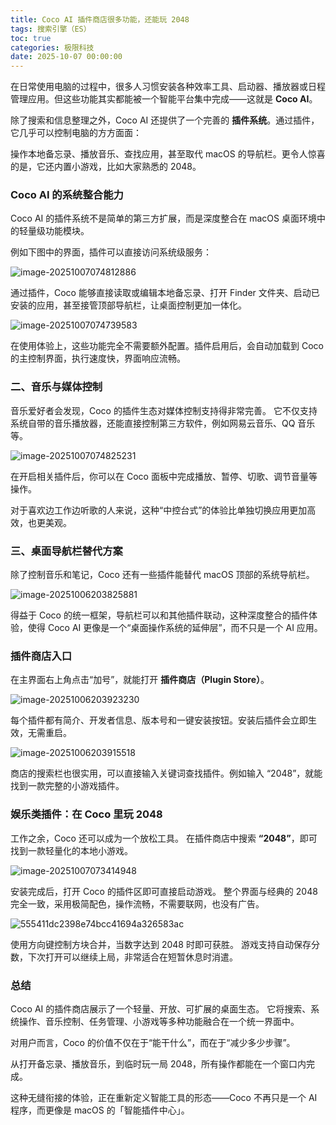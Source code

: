 ```yaml
---
title: Coco AI 插件商店很多功能，还能玩 2048
tags: 搜索引擎（ES）
toc: true
categories: 极限科技
date: 2025-10-07 00:00:00
---
```


在日常使用电脑的过程中，很多人习惯安装各种效率工具、启动器、播放器或日程管理应用。但这些功能其实都能被一个智能平台集中完成——这就是 **Coco AI**。

除了搜索和信息整理之外，Coco AI 还提供了一个完善的 **插件系统**。通过插件，它几乎可以控制电脑的方方面面：

操作本地备忘录、播放音乐、查找应用，甚至取代 macOS 的导航栏。更令人惊喜的是，它还内置小游戏，比如大家熟悉的 2048。

  <!-- more -->

### Coco AI 的系统整合能力

Coco AI 的插件系统不是简单的第三方扩展，而是深度整合在 macOS 桌面环境中的轻量级功能模块。

例如下图中的界面，插件可以直接访问系统级服务：

![image-20251007074812886](https://raw.githubusercontent.com/cloudsmithy/picgo-imh/master/image-20251007074812886.png)

通过插件，Coco 能够直接读取或编辑本地备忘录、打开 Finder 文件夹、启动已安装的应用，甚至接管顶部导航栏，让桌面控制更加一体化。

![image-20251007074739583](https://raw.githubusercontent.com/cloudsmithy/picgo-imh/master/image-20251007074739583.png)

在使用体验上，这些功能完全不需要额外配置。插件启用后，会自动加载到 Coco 的主控制界面，执行速度快，界面响应流畅。

### 二、音乐与媒体控制

音乐爱好者会发现，Coco 的插件生态对媒体控制支持得非常完善。
它不仅支持系统自带的音乐播放器，还能直接控制第三方软件，例如网易云音乐、QQ 音乐等。

![image-20251007074825231](https://raw.githubusercontent.com/cloudsmithy/picgo-imh/master/image-20251007074825231.png)

在开启相关插件后，你可以在 Coco 面板中完成播放、暂停、切歌、调节音量等操作。

对于喜欢边工作边听歌的人来说，这种“中控台式”的体验比单独切换应用更加高效，也更美观。

### 三、桌面导航栏替代方案

除了控制音乐和笔记，Coco 还有一些插件能替代 macOS 顶部的系统导航栏。

![image-20251006203825881](https://raw.githubusercontent.com/cloudsmithy/picgo-imh/master/image-20251006203825881.png)

得益于 Coco 的统一框架，导航栏可以和其他插件联动，这种深度整合的插件体验，使得 Coco AI 更像是一个“桌面操作系统的延伸层”，而不只是一个 AI 应用。

### 插件商店入口

在主界面右上角点击“加号”，就能打开 **插件商店（Plugin Store）**。

![image-20251006203923230](https://raw.githubusercontent.com/cloudsmithy/picgo-imh/master/image-20251006203923230.png)

每个插件都有简介、开发者信息、版本号和一键安装按钮。安装后插件会立即生效，无需重启。

![image-20251006203915518](https://raw.githubusercontent.com/cloudsmithy/picgo-imh/master/image-20251006203915518.png)

商店的搜索栏也很实用，可以直接输入关键词查找插件。例如输入 “2048”，就能找到一款完整的小游戏插件。

### 娱乐类插件：在 Coco 里玩 2048

工作之余，Coco 还可以成为一个放松工具。
在插件商店中搜索 **“2048”**，即可找到一款轻量化的本地小游戏。

![image-20251007073414948](https://raw.githubusercontent.com/cloudsmithy/picgo-imh/master/image-20251007073414948.png)

安装完成后，打开 Coco 的插件区即可直接启动游戏。
整个界面与经典的 2048 完全一致，采用极简配色，操作流畅，不需要联网，也没有广告。

![555411dc2398e74bcc41694a326583ac](https://raw.githubusercontent.com/cloudsmithy/picgo-imh/master/555411dc2398e74bcc41694a326583ac.png)

使用方向键控制方块合并，当数字达到 2048 时即可获胜。
游戏支持自动保存分数，下次打开可以继续上局，非常适合在短暂休息时消遣。

### 总结

Coco AI 的插件商店展示了一个轻量、开放、可扩展的桌面生态。
它将搜索、系统操作、音乐控制、任务管理、小游戏等多种功能融合在一个统一界面中。

对用户而言，Coco 的价值不仅在于“能干什么”，而在于“减少多少步骤”。

从打开备忘录、播放音乐，到临时玩一局 2048，所有操作都能在一个窗口内完成。

这种无缝衔接的体验，正在重新定义智能工具的形态——Coco 不再只是一个 AI 程序，而更像是 macOS 的「智能插件中心」。
